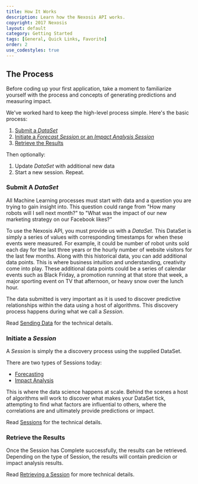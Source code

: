 ```yaml
---
title: How It Works
description: Learn how the Nexosis API works.
copyright: 2017 Nexosis 
layout: default
category: Getting Started
tags: [General, Quick Links, Favorite]
order: 2
use_codestyles: true
---
```


## The Process

Before coding up your first application, take a moment to familiarize yourself with the process and concepts of generating predictions and measuring impact.

We've worked hard to keep the high-level process simple. Here's the basic process:
1. [Submit a _DataSet_](#dataset)
2. [Initiate a _Forecast Session_ or an _Impact Analysis Session_](#session)
3. [Retrieve the Results](#results)

Then optionally:
1. Update _DataSet_ with additional new data
2. Start a new session. Repeat.

### <a name="dataset" class="jumptarget">Submit A _DataSet_</a>

All Machine Learning processes must start with data and a question you are trying to gain insight into. This question could range from "How many robots will I sell next month?" to "What was the impact of our new marketing strategy on our Facebook likes?" 

To use the Nexosis API, you must provide us with a _DataSet_. This DataSet is simply a series of values with corresponding timestamps for when these events were measured. For example, it could be number of robot units sold each day for the last three years or the hourly number of website visitors for the last few months. Along with this historical data, you can add additional data points. This is where business intuition and understanding, creativity come into play. These additional data points could be a series of calendar events such as Black Friday, a promotion running at that store that week, a major sporting event on TV that afternoon, or heavy snow over the lunch hour.

The data submitted is very important as it is used to discover predictive relationships within the data using a host of algorithms. This discovery process happens during  what we call a _Session_.

Read [Sending Data](ImportingData) for the technical details. 

### <a name="session" class="jumptarget">Initiate a _Session_</a>  

A _Session_ is simply the a discovery process using the supplied DataSet.  

There are two types of Sessions today:
* [Forecasting](Forecast)
* [Impact Analysis](ImpactAnalysis)

This is where the data science happens at scale. Behind the scenes a host of algorithms will work to discover what makes your DataSet tick, attempting to find what factors are influential to others, where the correlations are and ultimately provide predictions or impact.  

Read [Sessions](session) for the technical details.

### <a name="results" class="jumptarget">Retrieve the Results</a>

Once the Session has Complete successfully, the results can be retrieved. Depending on the type of Session, the results will contain predicion or impact analysis results.

Read [Retrieving a Session](session#retrievingSession) for more technical details.
